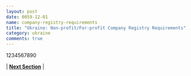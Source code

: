 ```yaml
---
layout: post
date: 0059-12-01
name: company-registry-requirements
title: "Ukraine: Non-profit/For-profit Company Registry Requirements"
category: ukraine
comments: true
---
```

1234567890




| **[Next Section]( https://neo-project.github.io/global-blockchain-compliance-hub//ukraine/ukraine-team-member-nationality-requirements.html)** |
